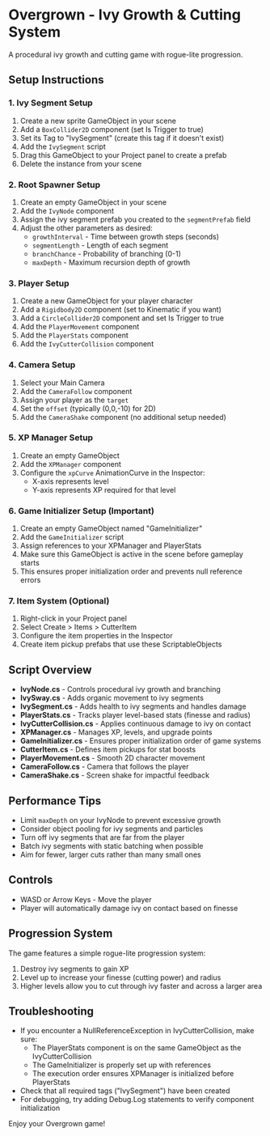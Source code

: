 # Overgrown - Ivy Growth & Cutting System

A procedural ivy growth and cutting game with rogue-lite progression.

## Setup Instructions

### 1. Ivy Segment Setup
1. Create a new sprite GameObject in your scene
2. Add a `BoxCollider2D` component (set Is Trigger to true)
3. Set its Tag to "IvySegment" (create this tag if it doesn't exist)
4. Add the `IvySegment` script
5. Drag this GameObject to your Project panel to create a prefab
6. Delete the instance from your scene

### 2. Root Spawner Setup
1. Create an empty GameObject in your scene
2. Add the `IvyNode` component
3. Assign the ivy segment prefab you created to the `segmentPrefab` field
4. Adjust the other parameters as desired:
   - `growthInterval` - Time between growth steps (seconds)
   - `segmentLength` - Length of each segment
   - `branchChance` - Probability of branching (0-1)
   - `maxDepth` - Maximum recursion depth of growth

### 3. Player Setup
1. Create a new GameObject for your player character
2. Add a `Rigidbody2D` component (set to Kinematic if you want)
3. Add a `CircleCollider2D` component and set Is Trigger to true
4. Add the `PlayerMovement` component
5. Add the `PlayerStats` component
6. Add the `IvyCutterCollision` component

### 4. Camera Setup
1. Select your Main Camera
2. Add the `CameraFollow` component
3. Assign your player as the `target`
4. Set the `offset` (typically (0,0,-10) for 2D)
5. Add the `CameraShake` component (no additional setup needed)

### 5. XP Manager Setup
1. Create an empty GameObject
2. Add the `XPManager` component
3. Configure the `xpCurve` AnimationCurve in the Inspector:
   - X-axis represents level
   - Y-axis represents XP required for that level

### 6. Game Initializer Setup (Important)
1. Create an empty GameObject named "GameInitializer"
2. Add the `GameInitializer` script
3. Assign references to your XPManager and PlayerStats
4. Make sure this GameObject is active in the scene before gameplay starts
5. This ensures proper initialization order and prevents null reference errors

### 7. Item System (Optional)
1. Right-click in your Project panel
2. Select Create > Items > CutterItem
3. Configure the item properties in the Inspector
4. Create item pickup prefabs that use these ScriptableObjects

## Script Overview

- **IvyNode.cs** - Controls procedural ivy growth and branching
- **IvySway.cs** - Adds organic movement to ivy segments
- **IvySegment.cs** - Adds health to ivy segments and handles damage
- **PlayerStats.cs** - Tracks player level-based stats (finesse and radius)
- **IvyCutterCollision.cs** - Applies continuous damage to ivy on contact
- **XPManager.cs** - Manages XP, levels, and upgrade points
- **GameInitializer.cs** - Ensures proper initialization order of game systems
- **CutterItem.cs** - Defines item pickups for stat boosts
- **PlayerMovement.cs** - Smooth 2D character movement
- **CameraFollow.cs** - Camera that follows the player
- **CameraShake.cs** - Screen shake for impactful feedback

## Performance Tips

- Limit `maxDepth` on your IvyNode to prevent excessive growth
- Consider object pooling for ivy segments and particles
- Turn off ivy segments that are far from the player
- Batch ivy segments with static batching when possible
- Aim for fewer, larger cuts rather than many small ones

## Controls

- WASD or Arrow Keys - Move the player
- Player will automatically damage ivy on contact based on finesse

## Progression System

The game features a simple rogue-lite progression system:
1. Destroy ivy segments to gain XP
2. Level up to increase your finesse (cutting power) and radius
3. Higher levels allow you to cut through ivy faster and across a larger area

## Troubleshooting

- If you encounter a NullReferenceException in IvyCutterCollision, make sure:
  - The PlayerStats component is on the same GameObject as the IvyCutterCollision
  - The GameInitializer is properly set up with references
  - The execution order ensures XPManager is initialized before PlayerStats
- Check that all required tags ("IvySegment") have been created
- For debugging, try adding Debug.Log statements to verify component initialization

Enjoy your Overgrown game! 